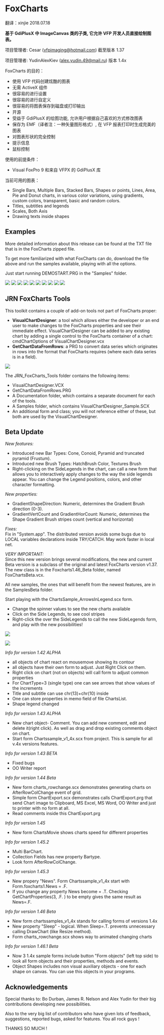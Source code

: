 # FoxCharts

翻译：xinjie  2018.07.18

**基于 GdiPlusX 中 ImageCanvas 类的子类, 它允许 VFP 开发人员直接绘制图表。**

项目管理者: Cesar ([vfpimaging@hotmail.com](mailto:vfpimaging@hotmail.com)) 截至版本 1.37

项目管理者: YudinAlexKiev (alex.yudin.49@mail.ru) 版本 1.4x

FoxCharts 的目的：
* 使用 VFP 代码创建炫酷的图表
* 无需 ActiveX 组件
* 很容易的进行设置
* 很容易的进行自定义
* 很容易的将图表保存到磁盘或打印输出
* 开源
* 受益于 GdiPlusX 的绘图功能, 允许用户根据自己喜欢的方式修改图表
* 保存为 EMF（译者注：一种矢量图形格式）, 在 VFP 报表打印时生成完美的图表
* 对图表形状的完全控制
* 提示信息
* 鼠标控制

使用的前提条件：
* Visual FoxPro 9 和来自 VFPX 的 GdiPlusX 库

当前可用的图表：
* Single Bars, Multiple Bars, Stacked Bars, Shapes or points, Lines, Area, Pie and Donut charts, in various color variations, using gradients, custom colors, transparent, basic and random colors.
* Titles, subtitles and legends
* Scales, Both Axis
* Drawing texts inside shapes

## Examples

More detailed information about this release can be found at the TXT file that is in the FoxCharts zipped file.

To get more familiarized with what FoxCharts can do, download the file above and run the samples available, playing with all the options.

Just start running DEMOSTART.PRG in the "Samples" folder.

![](FoxCharts_1Donut.png)
![](FoxCharts_2Line.png)
![](FoxCharts_3multibar.png)
![](FoxCharts_4monoch.png)
![](FoxCharts_5Pie.png)
![](FoxCharts_6Shapes.png)
![](FoxCharts_7Stacked.png)
![](FoxCharts_8Area.png)
![](FoxCharts_FoxChartsNew_4.png)
![](FoxCharts_FoxChartsNew_3.png)

## JRN FoxCharts Tools

This toolkit contains a couple of add-on tools not part of FoxCharts proper:
* **VisualChartDesigner**: a tool which allows either the developer or an end user to make changes to the FoxCharts properties and see their immediate effect. VisualChartDesigner can be added to any existing chart by adding a single control to the FoxCharts container of a chart: cmdChartOptions of VisualChartDesigner.vcx
* **GetChartDataFromRows**: a PRG to convert data series which originates in rows into the format that FoxCharts requires (where each data series is in a field).

![](FoxCharts%20Tools_VisualChartDesigner.png)

The JRN_FoxCharts_Tools folder contains the following items:
* VisualChartDesigner.VCX
* GetChartDataFromRows.PRG
* A Documentation folder, which contains a separate document for each of the tools.
* A Samples folder, which contains VisualChartDesigner_Sample.SCX
* An additional form and class; you will not reference either of these, but both are used by the VisualChartDesigner.

## Beta Update

*New features:*
* Introduced new Bar Types: Cone, Conoid, Pyramid and truncated pyramid (Frustum).
* Introduced new Brush Types: HatchBrush Color, Textures Brush
* Right-clicking on the SideLegends in the chart, can call a new form that allows you to interactively apply changes to the way the side legends appear. You can change the Legend positions, colors, and other character formatting.

*New properties:*
* GradientShapeDirection: Numeric, determines the Gradient Brush direction (0-3).
* GradientVertCount and GradientHorCount: Numeric, determines the Shape Gradient Brush stripes count (vertical and horizontal)

*Fixes:*  
Fix in "System.app". The distributed version avoids some bugs due to LOCAL variables declarations inside TRY/CATCH. May work faster in local net.

*VERY IMPORTANT:*  
Since this new version brings several modifications, the new and current Beta version is a subclass of the original and latest FoxCharts version v1.37. The new class is in the Foxcharts1.46_Beta folder, named FoxChartsBeta.vcx.

All new samples, the ones that will benefit from the newest features, are in the SamplesBeta folder.

Start playing with the ChartsSample_ArrowsInLegend.scx form.
- Change the spinner values to see the new charts available
- Click on the Side Legends, to see cool stripes 
- Right-click the over the SideLegends to call the new SideLegends form, and play with the new possibilities!

![](FoxChartsNew_4.png)

![](FoxChartsNew_3.png)

*Info for version 1.42 ALPHA*
- all objects of chart react on mousemove showing its contour
- all objects have their own form to adjust. Just Right Click on them.
- Right click on chart (not on objects) will call form to adjust common properties
- For ChartType=3 (single type) one can see arrows that show values o​f the increments
- Title and subtitle can use chr(13)+chr(10) inside
- One can store properties in memo field of file ChartsList.
- Shape legend changed

*Info for version 1.43 ALPHA*
- New chart object- Comment. You can add new comment, edit and delete it(right click). As well as drag and drop existing comments object on chart.
- Start form Chartssample_v1_4x.scx from project. This is sample for all v.4x versions features.

*Info for version 1.43 BETA*
- Fixed bugs
- OO Writer report

*Info for version 1.44 Beta*
* New form charts_rowchange.scx demonstrates generating charts on  AfterRowColChange event of grid.
* Simple form ChartExport.scx demonstrates calls ChartExport.prg that send Chart image to Clipboard, MS Excel, MS Word, OO Writer and just to printer with no form at all.
* Read comments inside this ChartExport.prg

*Info for version 1.45*  
* New form ChartsMovie shows charts speed for different properties

*Info for version 1.45.2*  
* Multi BarChart.
* Collection Fields has new property Bartype.
* Look form AfterRowColChange.

*Info for version 1.45.3*  
* New propery "News". Form Chartssample_v1_4x start with Form.foxcharts1.News = .F.
* If you change any property News become = .T.
Checking GetChartProperties(3, .F. ) to be empty gives the same result as News=.F.

*Info for version 1.46 Beta*  
* New form chartssamples_v1_4x stands for calling forms of versions 1.4x
* New property "Sleep" - logical. When Sleep=.T. prevents unnecessary calling DrawChart (like Resize method).
* Form charts_rowchange.scx shows way to animated changing charts

*Info for version 1.46.1 Beta*  
* Now 3 1.4x sample forms include button "Form objects" (left top side) to look all form objects and their properties, methods and events.
* Object Shapes includes non visual auxiliary objects - one for each shape on canvas.
You can use this objects in your programs.

## Acknowledgements

Special thanks to: Bo Durban, James R. Nelson and Alex Yudin for their big contributions developing new possibilities.

Also to the very big list of contributors who have given lots of feedback, suggestions, reported bugs, asked for features.
You all rock guys !

THANKS SO MUCH !
